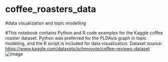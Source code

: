 # coffee_roasters_data
#data visualization and topic modelling

#This notebook contains Python and R code examples for the Kaggle coffee roaster dataset. Python was preferred for the PLDAvis graph in topic modeling, and the R script is included for data visualization. Dataset source: https://www.kaggle.com/datasets/schmoyote/coffee-reviews-dataset
![image](https://github.com/dataseda/coffee_roasters_data/assets/128044587/27c39618-fa60-4560-a5c3-4ccd304b6660)

